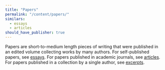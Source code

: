 ```yaml
---
title: "Papers"
permalink: "/content/papers/"
similars:
  - essays
  - articles
should_have_publisher: true
---
```


Papers are short-to-medium length pieces of writing that were published in an edited volume collecting works by many authors. For self-published papers, see [essays](/content/essays/). For papers published in academic journals, see [articles](/content/articles/). For papers published in a collection by a single author, see [excerpts](/content/excerpts/).
